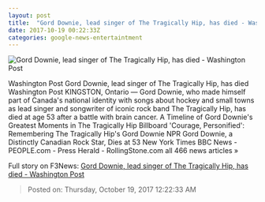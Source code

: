 ```yaml
---
layout: post
title:  "Gord Downie, lead singer of The Tragically Hip, has died - Washington Post"
date: 2017-10-19 00:22:33Z
categories: google-news-entertaintment
---
```


![Gord Downie, lead singer of The Tragically Hip, has died - Washington Post](https://img.washingtonpost.com/rf/image_1484w/2010-2019/Wires/Online/2017-10-19/AP/Images/Obit_Music_Gord_Downie_73867.jpg-65a5b.jpg?t=20170517)

Washington Post Gord Downie, lead singer of The Tragically Hip, has died Washington Post KINGSTON, Ontario — Gord Downie, who made himself part of Canada's national identity with songs about hockey and small towns as lead singer and songwriter of iconic rock band The Tragically Hip, has died at age 53 after a battle with brain cancer. A Timeline of Gord Downie's Greatest Moments in The Tragically Hip Billboard 'Courage, Personified': Remembering The Tragically Hip's Gord Downie NPR Gord Downie, a Distinctly Canadian Rock Star, Dies at 53 New York Times BBC News - PEOPLE.com - Press Herald - RollingStone.com all 466 news articles »


Full story on F3News: [Gord Downie, lead singer of The Tragically Hip, has died - Washington Post](http://www.f3nws.com/n/h2dthD)

> Posted on: Thursday, October 19, 2017 12:22:33 AM

